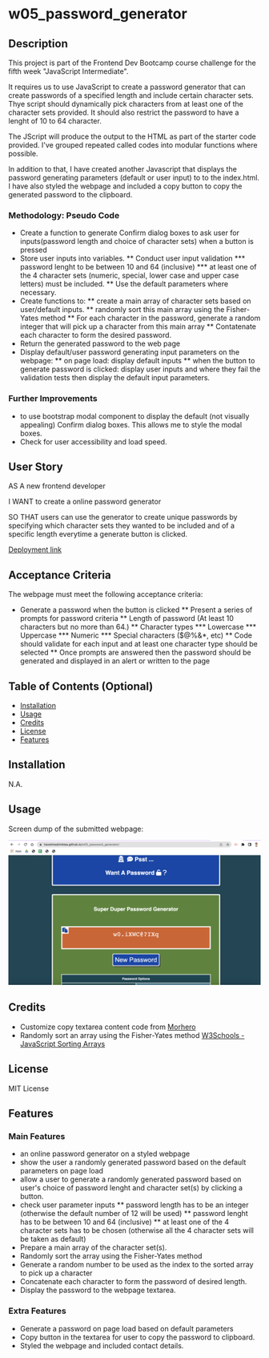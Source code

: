 # w05_password_generator

## Description

This project is part of the Frontend Dev Bootcamp course challenge for the fifth week "JavaScript Intermediate". 

It requires us to use JavaScript to create a password generator that can create passwords of a specified length and include certain character sets. Thye script should dynamically pick characters from at least one of the character sets provided. It should also restrict the password to have a lenght of 10 to 64 character.

The JScript will produce the output to the HTML as part of the starter code provided. I've grouped repeated called codes into modular functions where possible.

In addition to that, I have created another Javascript that displays the password generating parameters (default or user input) to to the index.html. I have also styled the webpage and included a copy button to copy the generated password to the clipboard.



### Methodology: Pseudo Code
* Create a function to generate Confirm dialog boxes to ask user for inputs(password length and choice of character sets) when a button is pressed
* Store user inputs into variables.
    ** Conduct user input validation
        *** password lenght to be between 10 and 64 (inclusive)
        *** at least one of the 4 character sets (numeric, special, lower case and upper case letters) must be included.
    ** Use the default parameters where necessary.
* Create functions to:
    ** create a main array of character sets based on user/default inputs.
    ** randomly sort this main array using the Fisher-Yates method
    ** For each character in the password, generate a random integer that will pick up a character from this main array
    ** Contatenate each character to form the desired password.
* Return the generated password to the web page
* Display default/user password generating input parameters on the webpage:
    ** on page load: display default inputs 
    ** when the button to generate password is clicked: display user inputs and where they fail the validation tests then display the default input parameters.



### Further Improvements

* to use bootstrap modal component to display the default (not visually appealing) Confirm dialog boxes. This allows me to style the modal boxes.
* Check for user accessibility and load speed.



## User Story

AS A new frontend developer

I WANT to create a online password generator 

SO THAT users can use the generator to create unique passwords by specifying which character sets they wanted to be included and of a specific length everytime a generate button is clicked.

[Deployment link](https://havetimedrinktea.github.io/w05_password_generator/)


## Acceptance Criteria

The webpage must meet the following acceptance criteria:

* Generate a password when the button is clicked
    ** Present a series of prompts for password criteria
    ** Length of password (At least 10 characters but no more than 64.)
    ** Character types
        *** Lowercase
        *** Uppercase
        *** Numeric
        *** Special characters ($@%&\*, etc)
    ** Code should validate for each input and at least one character type should be selected
    ** Once prompts are answered then the password should be generated and displayed in an alert or written to the page



## Table of Contents (Optional)

* [Installation](#installation)
* [Usage](#usage)
* [Credits](#credits)
* [License](#license)
* [Features](#features)


## Installation

N.A.


## Usage 

Screen dump of the submitted webpage:


![Deployed Webpage](assets/images/password_generator_pei_wang.png)



## Credits

* Customize copy textarea content code from [Morhero](https://codepen.io/MORHERO/pen/JLPzyB)
* Randomly sort an array using the Fisher-Yates method [W3Schools - JavaScript Sorting Arrays](https://www.w3schools.com/js/js_array_sort.asp)


## License 

MIT License



## Features

### Main Features
* an online password generator on a styled webpage
* show the user a randomly generated password based on the default parameters on page load
* allow a user to generate a randomly generated password based on user's choice of password lenght and character set(s) by clicking a button.
* check user parameter inputs
    ** password length has to be an integer (otherwise the default number of 12 will be used)
    ** password lenght has to be between 10 and 64 (inclusive)
    ** at least one of the 4 character sets has to be chosen (otherwise all the 4 character sets will be taken as default)
* Prepare a main array of the character set(s).
* Randomly sort the array using the Fisher-Yates method
* Generate a random number to be used as the index to the sorted array to pick up a character
* Concatenate each character to form the password of desired length.
* Display the password to the webpage textarea.

### Extra Features
* Generate a password on page load based on default parameters
* Copy button in the textarea for user to copy the password to clipboard.
* Styled the webpage and included contact details.


